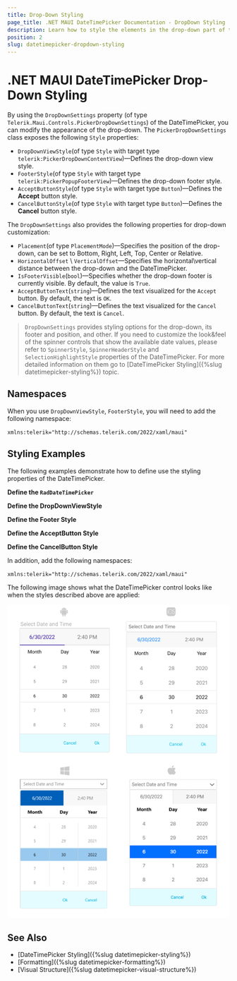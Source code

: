 ```yaml
---
title: Drop-Down Styling
page_title: .NET MAUI DateTimePicker Documentation - DropDown Styling
description: Learn how to style the elements in the drop-down part of the the Telerik UI for .NET MAUI DateTimePicker.
position: 2
slug: datetimepicker-dropdown-styling
---
```


# .NET MAUI DateTimePicker Drop-Down Styling

By using the `DropDownSettings` property (of type `Telerik.Maui.Controls.PickerDropDownSettings`) of the DateTimePicker, you can modify the appearance of the drop-down. The `PickerDropDownSettings` class exposes the following `Style` properties:

* `DropDownViewStyle`(of type `Style` with target type `telerik:PickerDropDownContentView`)&mdash;Defines the drop-down view style.
* `FooterStyle`(of type `Style` with target type `telerik:PickerPopupFooterView`)&mdash;Defines the drop-down footer style.
* `AcceptButtonStyle`(of type `Style` with target type `Button`)&mdash;Defines the **Accept** button style.
* `CancelButtonStyle`(of type `Style` with target type `Button`)&mdash;Defines the **Cancel** button style.

The `DropDownSettings` also provides the following properties for drop-down customization:

* `Placement`(of type `PlacementMode`)&mdash;Specifies the position of the drop-down, can be set to Bottom, Right, Left, Top, Center or Relative.
* `HorizontalOffset` \ `VerticalOffset`&mdash;Specifies the horizontal\vertical distance between the drop-down and the DateTimePicker.
* `IsFooterVisible`(`bool`)&mdash;Specifies whether the drop-down footer is currently visible. By default, the value is `True`.
* `AcceptButtonText`(`string`)&mdash;Defines the text visualized for the `Accept` button. By default, the text is `OK`.
* `CancelButtonText`(`string`)&mdash;Defines the text visualized for the `Cancel` button. By default, the text is `Cancel`.

> `DropDownSettings` provides styling options for the drop-down, its footer and position, and other. If you need to customize the look&feel of the spinner controls that show the available date values, please refer to `SpinnerStyle`, `SpinnerHeaderStyle` and `SelectionHighlightStyle` properties of the DateTimePicker. For more detailed information on them go to [DateTimePicker Styling]({%slug datetimepicker-styling%}) topic.

## Namespaces

When you use `DropDownViewStyle`, `FooterStyle`, you will need to add the following namespace:

 ```XAML
xmlns:telerik="http://schemas.telerik.com/2022/xaml/maui"
 ```

## Styling Examples

The following examples demonstrate how to define use the styling properties of the DateTimePicker.

**Define the `RadDateTimePicker`**

<snippet id='datetimepicker-dropdown-style' />

**Define the DropDownViewStyle**

<snippet id='datepicker-style-dropdownview-style' />

**Define the Footer Style**

<snippet id='datetimepicker-style-footer-style' />

**Define the AcceptButton Style**

<snippet id='datetimepicker-style-accept-button-style' />

**Define the CancelButton Style**

<snippet id='datetimepicker-style-cancel-button-style' />


In addition, add the following namespaces:

 ```XAML
xmlns:telerik="http://schemas.telerik.com/2022/xaml/maui"
 ```

The following image shows what the DateTimePicker control looks like when the styles described above are applied:

![DateTimePicker DropDown Style](../images/datetimepicker_dropdownstyle.png)

## See Also

- [DateTimePicker Styling]({%slug datetimepicker-styling%})
- [Formatting]({%slug datetimepicker-formatting%})
- [Visual Structure]({%slug datetimepicker-visual-structure%})

